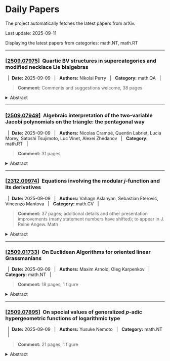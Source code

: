 # Daily Papers
The project automatically fetches the latest papers from arXiv.

Last update: 2025-09-11

Displaying the latest papers from categories: math.NT, math.RT



---

### \[<a href='http://arxiv.org/abs/2509.07975v1'>2509.07975</a>\]&nbsp; **Quartic BV structures in supercategories and modified necklace Lie bialgebras**


 &nbsp;&nbsp;|&nbsp;&nbsp;**Date:** 2025-09-09 &nbsp;&nbsp;|&nbsp;&nbsp; **Authors:** Nikolai Perry &nbsp;&nbsp;|&nbsp;&nbsp; **Category:** math.QA &nbsp;&nbsp;|&nbsp;&nbsp; 


> **Comment:** Comments and suggestions welcome, 38 pages

<details><summary>Abstract</summary><p>We introduce a modified version of the necklace Lie bialgebra associated to a quiver, in which the bracket and cobracket insert (rather than remove) pairs of arrows in involution. This structure is then related to canonical quartic Poisson/Batalin-Vilkovisky structures on suitable representation varieties of the quiver. Constructions on the representation side take place in symmetric monoidal $\Pi$-categories, which prompts a discussion of graded differential operators on commutative monoids in any such category. The generality of the categorical approach allows us to fully recover necklace structures, showing how the modified and classical necklace operations are related via dualisability.</p></details>

---

### \[<a href='http://arxiv.org/abs/2509.07949v1'>2509.07949</a>\]&nbsp; **Algebraic interpretation of the two-variable Jacobi polynomials on the triangle: the pentagonal way**


 &nbsp;&nbsp;|&nbsp;&nbsp;**Date:** 2025-09-09 &nbsp;&nbsp;|&nbsp;&nbsp; **Authors:** Nicolas Crampé, Quentin Labriet, Lucia Morey, Satoshi Tsujimoto, Luc Vinet, Alexei Zhedanov &nbsp;&nbsp;|&nbsp;&nbsp; **Category:** math.RT &nbsp;&nbsp;|&nbsp;&nbsp; 


> **Comment:** 31 pages

<details><summary>Abstract</summary><p>The rank two Jacobi algebra $\mathcal{J}_2$ is used to provide an interpretation of the two-variable Jacobi polynomials $J_{n,k}^{(a,b,c)}(x,y)$ on the triangle, as overlaps between two representation bases. The subalgebra structure of $\mathcal{J}_2$ depicted via a pentagonal graph is exploited to find the explicit expression of the two-variable functions in terms of univariate Jacobi polynomials. It is also seen to provide an explanation for the fact that the expansion on the basis $J_{n,k}^{(a,b,c)}(x,y)$ of the polynomials obtained from the latter by permuting the variables $x,y, z=1-x-y$ and the parameters $(a,b,c)$ is given in terms of Racah polynomials. The underlying order-three symmetry is discussed.</p></details>

---

### \[<a href='http://arxiv.org/abs/2312.09974v2'>2312.09974</a>\]&nbsp; **Equations involving the modular $j$-function and its derivatives**


 &nbsp;&nbsp;|&nbsp;&nbsp;**Date:** 2025-09-09 &nbsp;&nbsp;|&nbsp;&nbsp; **Authors:** Vahagn Aslanyan, Sebastian Eterović, Vincenzo Mantova &nbsp;&nbsp;|&nbsp;&nbsp; **Category:** math.CV &nbsp;&nbsp;|&nbsp;&nbsp; 


> **Comment:** 37 pages; additional details and other presentation improvements (many statement numbers have shifted); to appear in J. Reine Angew. Math

<details><summary>Abstract</summary><p>We show that for any polynomial $F(X,Y_0,Y_1,Y_2) \in \mathbb{C}[X, Y_0, Y_1, Y_2]$, the equation $F(z,j(z),j'(z),j''(z))=0$ has a Zariski dense set of solutions in the hypersurface $F(X,Y_0,Y_1,Y_2)=0$, unless $F$ is in $\mathbb{C}[X]$ or it is divisible by $Y_0$, $Y_0-1728$, or $Y_1$. Our methods establish criteria for finding solutions to more general equations involving periodic functions. Furthermore, they produce a qualitative description of the distribution of these solutions.</p></details>

---

### \[<a href='http://arxiv.org/abs/2509.01733v2'>2509.01733</a>\]&nbsp; **On Euclidean Algorithms for oriented linear Grassmanians**


 &nbsp;&nbsp;|&nbsp;&nbsp;**Date:** 2025-09-09 &nbsp;&nbsp;|&nbsp;&nbsp; **Authors:** Maxim Arnold, Oleg Karpenkov &nbsp;&nbsp;|&nbsp;&nbsp; **Category:** math.NT &nbsp;&nbsp;|&nbsp;&nbsp; 


> **Comment:** 18 pages, 1 figure

<details><summary>Abstract</summary><p>In this paper we study Euclidean algorithms and the corresponding continued fractions for oriented linear Grassmanians $G(k,n)$. We propose two algorithms: Maximal Element Elimination algorithm and Minimal Element Elimination algorithm. The first algorithm reduces the absolute maximal value of the Pl\"ucker coordinates; the algorithm works only in $G(2,n)$. The second algorithm eliminates the Pl\"ucker coordinate with the smallest absolute values, while all other coordinates may increase; the algorithm works for arbitrary $G(2,n)$. We discuss basic features of these algorithms and formulate several natural open questions for further studies.</p></details>

---

### \[<a href='http://arxiv.org/abs/2509.07895v1'>2509.07895</a>\]&nbsp; **On special values of generalized $p$-adic hypergeometric functions of logarithmic type**


 &nbsp;&nbsp;|&nbsp;&nbsp;**Date:** 2025-09-09 &nbsp;&nbsp;|&nbsp;&nbsp; **Authors:** Yusuke Nemoto &nbsp;&nbsp;|&nbsp;&nbsp; **Category:** math.NT &nbsp;&nbsp;|&nbsp;&nbsp; 


> **Comment:** 21 pages, 1 figure

<details><summary>Abstract</summary><p>We introduce a new type of $p$-adic hypergeometric functions, which are generalizations of $p$-adic hypergeometric functions of logarithmic type defined by Asakura, and show that these functions satisfy the congruence relations similar to Asakura's. We also give numerical computations of the special values of these functions at $t=1$ and prove that these values are equal to zero under some conditions.</p></details>

